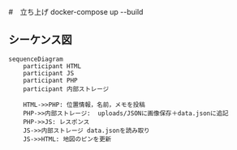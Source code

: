 #　立ち上げ
docker-compose up --build

## シーケンス図

```mermaid
sequenceDiagram
    participant HTML
    participant JS
    participant PHP
    participant 内部ストレージ

    HTML->>PHP: 位置情報，名前，メモを投稿
    PHP->>内部ストレージ:  uploads/JSONに画像保存＋data.jsonに追記
    PHP->>JS: レスポンス
    JS->>内部ストレージ data.jsonを読み取り
    JS->>HTML: 地図のピンを更新
```
